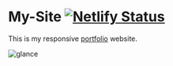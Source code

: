 # My-Site  [![Netlify Status](https://api.netlify.com/api/v1/badges/74176cd8-a0bd-43e3-abcb-80991e2438ef/deploy-status)](https://app.netlify.com/sites/leopold-sokoudjou/deploys)
This is my responsive [portfolio](https://leopold-sokoudjou.netlify.app/) website.  

![glance](https://github.com/user-attachments/assets/b77544fd-1bdd-49e9-8b07-ef14a7c5101c)
